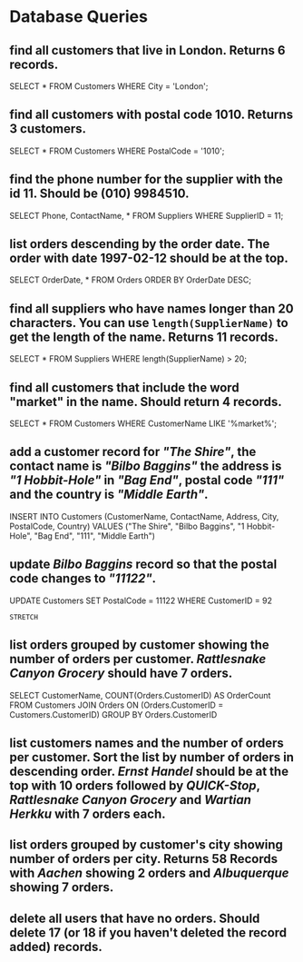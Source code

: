 # Database Queries

## find all customers that live in London. Returns 6 records.

SELECT * FROM Customers
WHERE City = 'London';

## find all customers with postal code 1010. Returns 3 customers.

SELECT * FROM Customers
WHERE PostalCode = '1010';

## find the phone number for the supplier with the id 11. Should be (010) 9984510.

SELECT Phone, ContactName, * FROM Suppliers 
WHERE SupplierID = 11;


## list orders descending by the order date. The order with date 1997-02-12 should be at the top.

SELECT OrderDate, * FROM Orders
ORDER BY OrderDate DESC;


## find all suppliers who have names longer than 20 characters. You can use `length(SupplierName)` to get the length of the name. Returns 11 records.

SELECT * FROM Suppliers
WHERE length(SupplierName) > 20;

## find all customers that include the word "market" in the name. Should return 4 records.

SELECT * FROM Customers
WHERE CustomerName LIKE '%market%';

## add a customer record for _"The Shire"_, the contact name is _"Bilbo Baggins"_ the address is _"1 Hobbit-Hole"_ in _"Bag End"_, postal code _"111"_ and the country is _"Middle Earth"_.

INSERT INTO Customers (CustomerName, ContactName, Address, City, PostalCode, Country)
VALUES ("The Shire", "Bilbo Baggins", "1 Hobbit-Hole", "Bag End", "111", "Middle Earth")

## update _Bilbo Baggins_ record so that the postal code changes to _"11122"_.

UPDATE Customers
SET PostalCode = 11122
WHERE CustomerID = 92


    STRETCH

## list orders grouped by customer showing the number of orders per customer. _Rattlesnake Canyon Grocery_ should have 7 orders.

SELECT CustomerName, COUNT(Orders.CustomerID) AS OrderCount
FROM Customers JOIN Orders ON
(Orders.CustomerID = Customers.CustomerID)
GROUP BY Orders.CustomerID

## list customers names and the number of orders per customer. Sort the list by number of orders in descending order. _Ernst Handel_ should be at the top with 10 orders followed by _QUICK-Stop_, _Rattlesnake Canyon Grocery_ and _Wartian Herkku_ with 7 orders each.

## list orders grouped by customer's city showing number of orders per city. Returns 58 Records with _Aachen_ showing 2 orders and _Albuquerque_ showing 7 orders.

## delete all users that have no orders. Should delete 17 (or 18 if you haven't deleted the record added) records.
